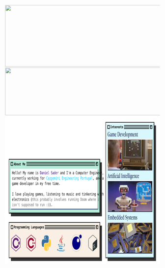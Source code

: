 <div>
    <img src="https://spotireadme.vercel.app/api/spotify" width="840" height="200">
    <img src="https://lyricsdepot.vercel.app/api/lyrics" width="840" height="155">
    <img src="content.svg" width="840" height="480">
</div>
